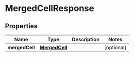 
# MergedCellResponse

## Properties
Name | Type | Description | Notes
------------ | ------------- | ------------- | -------------
**mergedCell** | [**MergedCell**](MergedCell.md) |  |  [optional]



